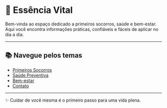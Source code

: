 # 🌿 Essência Vital

Bem-vinda ao espaço dedicado a primeiros socorros, saúde e bem-estar.  
Aqui você encontra informações práticas, confiáveis e fáceis de aplicar no dia a dia.  

---

## 📚 Navegue pelos temas
- [Primeiros Socorros](primeiros-socorros.md)
- [Saúde Preventiva](saude-preventiva.md)
- [Bem-estar](bem-estar.md)
- [Contato](contato.md)

---
✨ Cuidar de você mesma é o primeiro passo para uma vida plena.
